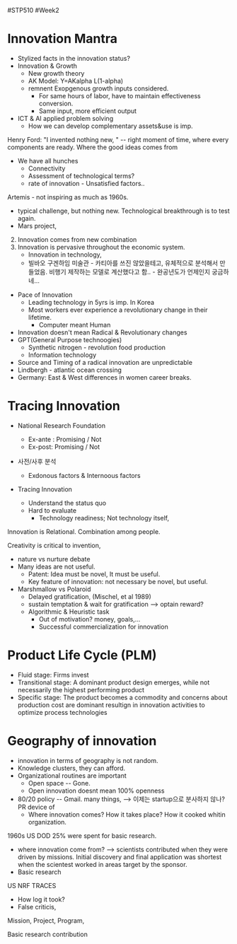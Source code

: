 #STP510 #Week2
# Innovation Mantra
* Stylized facts in the innovation status?
* Innovation & Growth 
	* New growth theory 
	* AK Model: Y=AKalpha L(1-alpha)
	* remnent Exopgenous growth inputs considered. 
		* For same hours of labor, have to maintain effectiveness conversion. 
		* Same input, more efficient output 
* ICT & AI applied problem solving 
	* How we can develop complementary assets&use is imp. 

Henry Ford: "I invented nothing new, "  -- right moment of time, where every components are ready. 
Where the good ideas comes from 

* We have all hunches
	* Connectivity
	* Assessment of technological terms? 
	* rate of innovation - Unsatisfied factors.. 

Artemis - not inspiring as much as 1960s. 
- typical challenge, but nothing new. Technological breakthrough is to test again. 
- Mars project, 

2. Innovation comes from new combination
3. Innovation is pervasive throughout the economic system. 
	* Innovation in technology, 
	* 빌바오 구겐하임 미술관 - 카티아를 쓰진 않았을테고, 유체적으로 분석해서 만들었음. 비행기 제작하는 모델로 계산했다고 함.. - 완공년도가 언제인지 궁금하네... 
* Pace of Innovation 
	* Leading technology in 5yrs is imp. In Korea
	* Most workers ever experience a revolutionary change in their lifetime. 
		* Computer meant Human 
* Innovation doesn't mean Radical & Revolutionary changes
* GPT(General Purpose technoogies)
	* Synthetic nitrogen - revolution food production 
	* Information technology
* Source and Timing of a radical innovation are unpredictable 
* Lindbergh - atlantic ocean crossing 
* Germany: East & West differences in women career breaks. 


# Tracing Innovation 
* National Research Foundation
	* Ex-ante : Promising / Not
	* Ex-post: Promising / Not
* 사전/사후 분석 
	* Exdonous factors & Internoous factors

* Tracing Innovation 
	* Understand the status quo
	* Hard to evaluate 
		* Technology readiness; Not technology itself, 

Innovation is Relational. Combination among people. 

Creativity is critical to invention, 
* nature vs nurture debate 
* Many ideas are not useful. 
	* Patent: Idea must be novel, It must be useful. 
	* Key feature of innovation: not necessary be novel, but useful. 
* Marshmallow vs Polaroid 
	* Delayed gratification, (Mischel, et al 1989)
	* sustain temptation & wait for gratification --> optain reward?
	* Algorithmic & Heuristic task 
		* Out of motivation? money, goals,... 
		* Successful commercialization for innovation 


# Product Life Cycle (PLM)
* Fluid stage: Firms invest 
* Transitional stage: A dominant product design emerges, while not necessarily the highest performing product
* Specific stage: The product becomes a commodity and concerns about production cost are dominant resultign in innovation activities to optimize process technologies


# Geography of innovation 
* innovation in terms of geography is not random. 
* Knowledge clusters, they can afford. 
* Organizational routines are important
	* Open space -- Gone. 
	* Open innovation doesnt mean 100% openness 
* 80/20 policy -- Gmail. many things, --> 이제는 startup으로 분사하지 않나? PR device of 
	* Where innovation comes? How it takes place? How it cooked whitin organization. 


1960s US DOD 25% were spent for basic research. 
- where innovation come from? --> scientists contributed when they were driven by missions. Initial discovery and final application was shortest when the scientest worked in areas target by the sponsor. 
- Basic research 

US NRF TRACES
* How log it took? 
* False criticis, 


Mission, Project, Program, 

Basic research contribution 

